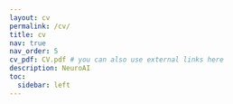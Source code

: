 ```yaml
---
layout: cv
permalink: /cv/
title: cv
nav: true
nav_order: 5
cv_pdf: CV.pdf # you can also use external links here
description: NeuroAI
toc:
  sidebar: left
---
```

